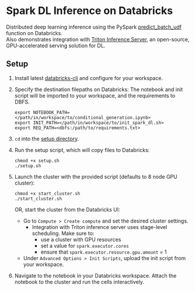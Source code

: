 # Spark DL Inference on Databricks

Distributed deep learning inference using the PySpark [predict_batch_udf](https://spark.apache.org/docs/latest/api/python/reference/api/pyspark.ml.functions.predict_batch_udf.html#pyspark.ml.functions.predict_batch_udf) function on Databricks.  
Also demonstrates integration with [Triton Inference Server](https://developer.nvidia.com/nvidia-triton-inference-server), an open-source, GPU-accelerated serving solution for DL. 

## Setup

1. Install latest [databricks-cli](https://docs.databricks.com/en/dev-tools/cli/tutorial.html) and configure for your workspace.

2. Specify the destination filepaths on Databricks:
    The notebook and init script will be imported to your workspace, and the requirements to DBFS.
    ```shell
    export NOTEBOOK_PATH=</path/in/workspace/to/conditional_generation.ipynb>
    export INIT_PATH=</path/in/workspace/to/init_spark_dl.sh>
    export REQ_PATH=<dbfs:/path/to/requirements.txt>
    ```

3. `cd` into the [setup directory](setup).

4. Run the setup script, which will copy files to Databricks: 
    ```shell
    chmod +x setup.sh
    ./setup.sh
    ```

5. Launch the cluster with the provided script (defaults to 8 node GPU cluster):
    ```shell
    chmod +x start_cluster.sh
    ./start_cluster.sh
    ```

    OR, start the cluster from the Databricks UI:  

    - Go to `Compute > Create compute` and set the desired cluster settings.
        - Integration with Triton inference server uses stage-level scheduling. Make sure to:
            - use a cluster with GPU resources
            - set a value for `spark.executor.cores`
            - ensure that `spark.executor.resource.gpu.amount` = 1
    - Under `Advanced Options > Init Scripts`, upload the init script from your workspace.

6. Navigate to the notebook in your Databricks workspace. Attach the notebook to the cluster and run the cells interactively.
